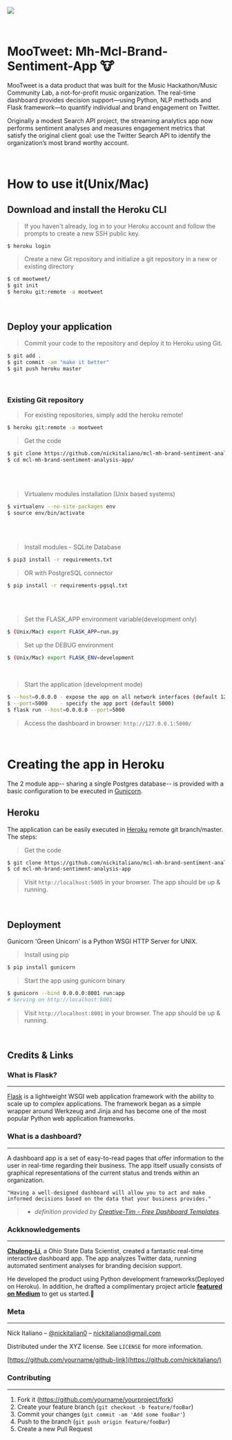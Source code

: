 ![](https://github.com/nickitaliano/mcl-mh-brand-sentiment-analysis-app/blob/master/banner.gif)

<br/>

# MooTweet: Mh-Mcl-Brand-Sentiment-App 🐮

MooTweet is a data product that was built for the Music Hackathon/Music Community Lab, a not-for-profit music organization. The real-time dashboard provides decision support—using Python, NLP methods and Flask framework—to quantify individual and brand engagement on Twitter. 

Originally a modest Search API project, the streaming analytics app now performs sentiment analyses and measures engagement metrics that satisfy the original client goal: use the Twitter Search API to identify the organization’s most brand worthy account. 


<br/>

# How to use it(Unix/Mac)
## Download and install the Heroku CLI

> If you haven't already, log in to your Heroku account and follow the prompts to create a new SSH public key.
```'bash 
$ heroku login
```

> Create a new Git repository and initialize a git repository in a new or existing directory
```bash
$ cd mootweet/
$ git init
$ heroku git:remote -a mootweet
```


<br/>

## Deploy your application

> Commit your code to the repository and deploy it to Heroku using Git.
```bash
$ git add .
$ git commit -am "make it better"
$ git push heroku master
```


<br/>

### Existing Git repository

> For existing repositories, simply add the heroku remote!
```bash
$ heroku git:remote -a mootweet
```

> Get the code
```bash
$ git clone https://github.com/nickitaliano/mcl-mh-brand-sentiment-analysis-app.git
$ cd mcl-mh-brand-sentiment-analysis-app/
```


<br/>

<br/>


> Virtualenv modules installation (Unix based systems)
```bash
$ virtualenv --no-site-packages env
$ source env/bin/activate
```

<br/>

<br/>

> Install modules - SQLite Database
```bash
$ pip3 install -r requirements.txt
```

> OR with PostgreSQL connector
```bash
$ pip install -r requirements-pgsql.txt
```

<br/>

<br/>

> Set the FLASK_APP environment variable(development only)
```bash
$ (Unix/Mac) export FLASK_APP=run.py
```

> Set up the DEBUG environment
```bash
$ (Unix/Mac) export FLASK_ENV=development
```


<br/>

> Start the application (development mode)
```bash
$ --host=0.0.0.0 - expose the app on all network interfaces (default 127.0.0.1)
$ --port=5000    - specify the app port (default 5000)  
$ flask run --host=0.0.0.0 --port=5000
```
> Access the dashboard in browser: `http://127.0.0.1:5000/`


<br/>

# Creating the app in Heroku

The 2 module app-- sharing a single Postgres database-- is provided with a basic configuration to be executed in [Gunicorn](https://gunicorn.org/).


## Heroku

The application can be easily executed in [Heroku](https:/heroku.com) remote git branch/master. The steps:

> Get the code
```bash
$ git clone https://github.com/nickitaliano/mcl-mh-brand-sentiment-analysis-app
$ cd mcl-mh-brand-sentiment-analysis-app
```

> Visit `http://localhost:5005` in your browser. The app should be up & running.


<br/>


## Deployment 

Gunicorn 'Green Unicorn' is a Python WSGI HTTP Server for UNIX.

> Install using pip

```bash
$ pip install gunicorn
```

> Start the app using gunicorn binary

```bash
$ gunicorn --bind 0.0.0.0:8001 run:app
# Serving on http://localhost:8001
```

> Visit `http://localhost:8001` in your browser. The app should be up & running.


<br/>


## Credits & Links
### What is Flask?
---
[Flask](https://www.palletsprojects.com/p/flask/) is a lightweight WSGI web application framework with the ability to scale up to complex applications. The framework began as a simple wrapper around Werkzeug and Jinja and has become one of the most popular Python web application frameworks.


### What is a dashboard?
---
A dashboard app is a set of easy-to-read pages that offer information to the user in real-time regarding their business. The app itself usually consists of graphical representations of the current status and trends within an organization.
```
"Having a well-designed dashboard will allow you to act and make informed decisions based on the data that your business provides." 
```
> - *definition provided by [Creative-Tim - Free Dashboard Templates](https://www.creative-tim.com/blog/web-design/free-dashboard-templates/?ref=appseed)*.


### Ackknowledgements
---
**[Chulong-Li](https://github.com/Chulong-Li/Real-time-Sentiment-Tracking-on-Twitter-for-Brand-Improvement-and-Trend-Recognition)**, a Ohio State Data Scientist, created a fantastic real-time interactive dashboard app. The app analyzes Twitter data, running automated sentiment analyses for branding decision support.

He developed the product using Python development frameworks(Deployed on Heroku). In addition, he drafted a complimentary project article **[featured on Medium](https://medium.com/@ChulongLi)** to get us started.🙌


### Meta
---
Nick Italiano – [@nickitalian0](https://twitter.com/nickitalian0) – nickitaliano@gmail.com

Distributed under the XYZ license. See ``LICENSE`` for more information.

[https://github.com/yourname/github-link](https://github.com/nickitaliano/)


### Contributing
---
1. Fork it (<https://github.com/yourname/yourproject/fork>)
2. Create your feature branch (`git checkout -b feature/fooBar`)
3. Commit your changes (`git commit -am 'Add some fooBar'`)
4. Push to the branch (`git push origin feature/fooBar`)
5. Create a new Pull Request
